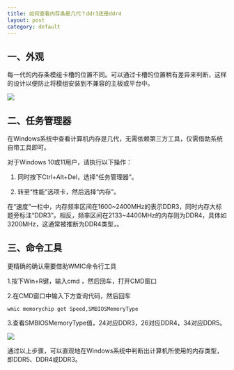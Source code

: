```yaml
---
title: 如何查看内存条是几代？ddr3还是ddr4
layout: post
category: default
---
```

## 一、外观

每一代的内存条模组卡槽的位置不同。可以通过卡槽的位置稍有差异来判断，这样的设计以便防止将模组安装到不兼容的主板或平台中。

![](https://cdn.GXC.LA/images/986dec176899e510fb3094c.png)

## 二、任务管理器

在Windows系统中查看计算机内存是几代，无需依赖第三方工具，仅需借助系统自带工具即可。

对于Windows 10或11用户，请执行以下操作：

1. 同时按下Ctrl+Alt+Del，选择“任务管理器”。

2. 转至“性能”选项卡，然后选择“内存”。


在“速度”一栏中，内存频率区间在1600~2400MHz的表示DDR3，同时内存大标题旁标注“DDR3”。相反，频率区间在2133~4400MHz的内存则为DDR4，具体如3200MHz，这通常被推断为DDR4类型，。

## 三、命令工具

更精确的确认需要借助WMIC命令行工具

1.按下Win+R键，输入cmd ，然后回车，打开CMD窗口

2.在CMD窗口中输入下方查询代码，然后回车

```
wmic memorychip get Speed,SMBIOSMemoryType
```

3.查看SMBIOSMemoryType值，24对应DDR3，26对应DDR4，34对应DDR5。

![](https://cdn.GXC.LA/images/p97173733.jpg)

通过以上步骤，可以直观地在Windows系统中判断出计算机所使用的内存类型，即DDR5、DDR4或DDR3。